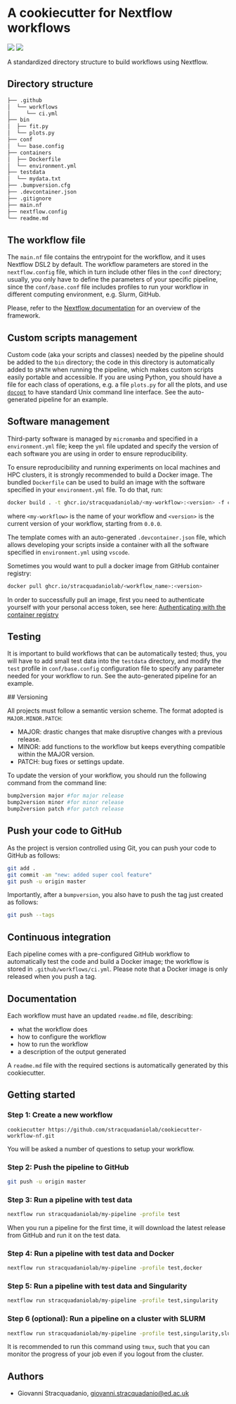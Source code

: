 # A cookiecutter for Nextflow workflows
![](https://img.shields.io/badge/current_version-v0.8.0-blue)
![](https://github.com/stracquadaniolab/cookiecutter-workflow-nf/workflows/build/badge.svg)

A standardized directory structure to build workflows using Nextflow.

## Directory structure

```bash
├── .github
│  └── workflows
│     └── ci.yml
├── bin
│  ├── fit.py
│  └── plots.py
├── conf
│  └── base.config
├── containers
│  ├── Dockerfile
│  └── environment.yml
├── testdata
│  └── mydata.txt
├── .bumpversion.cfg
├── .devcontainer.json
├── .gitignore
├── main.nf
├── nextflow.config
└── readme.md
```

## The workflow file

The `main.nf` file contains the entrypoint for the workflow, and it uses
Nextflow DSL2 by default. The workflow parameters are stored in the
`nextflow.config` file, which in turn include other files in the `conf`
directory; usually, you only have to define the parameters of your specific
pipeline, since the `conf/base.conf` file includes profiles to run your workflow
in different computing environment, e.g. Slurm, GitHub. 

Please, refer to the [Nextflow
documentation](https://www.nextflow.io/docs/latest/index.html) for an overview
of the framework.

## Custom scripts management

Custom code (aka your scripts and classes) needed by the pipeline should be
added to the `bin` directory; the code in this directory is automatically added
to `$PATH` when running the pipeline, which makes custom scripts easily portable
and accessible. If you are using Python, you should have a file for each class
of operations, e.g. a file `plots.py` for all the plots, and use
[`docopt`](https://github.com/docopt/docopt) to have standard Unix command line
interface. See the auto-generated pipeline for an example.

## Software management

Third-party software is managed by `micromamba` and specified in a
`environment.yml` file; keep the `yml` file updated and specify the version of
each software you are using in order to ensure reproducibility.

To ensure reproducibility and running experiments on local machines and HPC
clusters, it is strongly recommended to build a Docker image. The bundled
`Dockerfile` can be used to build an image with the software specified in your
`environment.yml` file. To do that, run:

```bash
docker build . -t ghcr.io/stracquadaniolab/<my-workflow>:<version> -f containers/Dockerfile
```

where `<my-workflow>` is the name of your workflow and `<version>`
is the current version of your workflow, starting from `0.0.0`.

The template comes with an auto-generated `.devcontainer.json` file, which
allows developing your scripts inside a container with all the software
specified in `environment.yml` using `vscode`.

Sometimes you would want to pull a docker image from GitHub container registry:
```bash
docker pull ghcr.io/stracquadaniolab/<workflow_name>:<version>
```
In order to successfully pull an image, first you need to authenticate yourself
with your personal access token, see here: [Authenticating with the container
registry](https://docs.github.com/en/packages/guides/migrating-to-github-container-registry-for-docker-images#authenticating-with-the-container-registryhttps://docs.github.com/en/packages/guides/migrating-to-github-container-registry-for-docker-images#authenticating-with-the-container-registry)

## Testing

It is important to build workflows that can be automatically tested; thus, you
will have to add small test data into the `testdata` directory, and modify the
`test` profile in `conf/base.config` configuration file to specify any parameter
needed for your workflow to run. See the auto-generated pipeline for an example.

## Versioning

All projects must follow a semantic version scheme. The format adopted is
`MAJOR.MINOR.PATCH`:

- MAJOR: drastic changes that make disruptive changes with a previous release. 
- MINOR: add functions to the workflow but keeps everything compatible within
  the MAJOR version.
- PATCH: bug fixes or settings update.

To update the version of your workflow, you should run the following command from 
the command line: 

```bash
bump2version major #for major release
bump2version minor #for minor release
bump2version patch #for patch release
```

## Push your code to GitHub

As the project is version controlled using Git, you can push your code to GitHub
as follows:

```bash
git add . 
git commit -am "new: added super cool feature"
git push -u origin master
```

Importantly, after a `bumpversion`, you also have to push the tag just created as follows:

```bash
git push --tags
```

## Continuous integration

Each pipeline comes with a pre-configured GitHub workflow to automatically test
the code and build a Docker image; the workflow is stored in
`.github/workflows/ci.yml`. Please note that a Docker image is only released
when you push a tag.
## Documentation

Each workflow must have an updated `readme.md` file, describing:

* what the workflow does
* how to configure the workflow
* how to run the workflow
* a description of the output generated

A `readme.md` file with the required sections is automatically generated by this
cookiecutter.
## Getting started

### Step 1: Create a new workflow

```
cookiecutter https://github.com/stracquadaniolab/cookiecutter-workflow-nf.git
```

You will be asked a number of questions to setup your workflow.

### Step 2: Push the pipeline to GitHub

```bash
git push -u origin master
```

### Step 3: Run a pipeline with test data

```bash
nextflow run stracquadaniolab/my-pipeline -profile test
```

When you run a pipeline for the first time, it will download the latest release
from GitHub and run it on the test data.

### Step 4: Run a pipeline with test data and Docker

```bash
nextflow run stracquadaniolab/my-pipeline -profile test,docker
```
### Step 5: Run a pipeline with test data and Singularity

```bash
nextflow run stracquadaniolab/my-pipeline -profile test,singularity
```

### Step 6 (optional): Run a pipeline on a cluster with SLURM

```bash
nextflow run stracquadaniolab/my-pipeline -profile test,singularity,slurm
```

It is recommended to run this command using `tmux`, such that you can monitor
the progress of your job even if you logout from the cluster.

## Authors

* Giovanni Stracquadanio, giovanni.stracquadanio@ed.ac.uk

